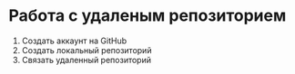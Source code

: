 # Работа с удаленым репозиторием 
1. Создать аккаунт на GitHub
2. Создать локальный репозиторий 
3. Связать удаленный репозиторий 
